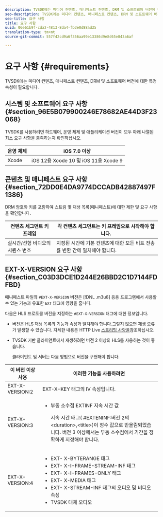 ```yaml
---
description: TVSDK에는 미디어 컨텐츠, 매니페스트 컨텐츠, DRM 및 소프트웨어 버전에 대한 특정 요구 사항이 있습니다.
seo-description: TVSDK에는 미디어 컨텐츠, 매니페스트 컨텐츠, DRM 및 소프트웨어 버전에 대한 특정 요구 사항이 있습니다.
seo-title: 요구 사항
title: 요구 사항
uuid: 06e61b9f-cda2-4813-8da4-fb3e0d88ad35
translation-type: tm+mt
source-git-commit: 557f42cd9a6f356aa99e13386d9e8d65e043a6af

---
```



# 요구 사항 {#requirements}

TVSDK에는 미디어 컨텐츠, 매니페스트 컨텐츠, DRM 및 소프트웨어 버전에 대한 특정 속성이 필요합니다.

## 시스템 및 소프트웨어 요구 사항 {#section_96E5B079900246E78682AE44D3F23068}

TVSDK를 사용하려면 하드웨어, 운영 체제 및 애플리케이션 버전이 모두 아래 나열된 최소 요구 사항을 충족하는지 확인하십시오.

| 운영 체제 | iOS 7.0 이상 |
|---|---|
| Xcode | iOS 12용 Xcode 10 및 iOS 11용 Xcode 9 |

## 콘텐츠 및 매니페스트 요구 사항 {#section_72DD0E4DA9774DCCADB42887497F1386}

DRM 암호화 키를 포함하여 스트림 및 재생 목록(매니페스트)에 대한 제한 및 요구 사항을 확인합니다.

| 컨텐츠 세그먼트 키 프레임 | 각 컨텐츠 세그먼트는 키 프레임으로 시작해야 합니다. |
|---|---|
| 실시간/선형 비디오의 시퀀스 번호 | 지정된 시간에 기본 컨텐츠에 대한 모든 비트 전송률 변환 간에 일치해야 합니다. |

## EXT-X-VERSION 요구 사항 {#section_C03D3DCE1D244E26BBD2C1D7144FDFBD}

매니페스트 파일의 `#EXT-X-VERSION` 버전은 [!DNL .m3u8] 응용 프로그램에서 사용할 수 있는 기능과 유효한 `EXT` 태그에 영향을 줍니다.

다음은 HLS 프로토콜 버전을 지정하는 `#EXT-X-VERSION` 태그에 대한 정보입니다.

* 버전은 HLS 재생 목록의 기능과 속성과 일치해야 합니다.그렇지 않으면 재생 오류가 발생할 수 있습니다. 자세한 내용은 HTTP Live [스트리밍 사양을](https://datatracker.ietf.org/doc/draft-pantos-http-live-streaming/?include_text=1)참조하십시오.
* TVSDK 기반 클라이언트에서 재생하려면 버전 2 이상의 HLS를 사용하는 것이 좋습니다.

   클라이언트 및 서버는 다음 방법으로 버전을 구현해야 합니다.

<table frame="all" colsep="1" rowsep="1" id="table_62EB98EDD9DE49EC84CB1C7D59BC40E6"> 
 <thead> 
  <tr rowsep="1"> 
   <th colname="1" class="entry"> 이 버전 이상 사용 </th> 
   <th colname="2" class="entry"> 이러한 기능을 사용하려면 </th> 
  </tr> 
 </thead>
 <tbody> 
  <tr rowsep="1"> 
   <td colname="1"> <span class="codeph"> EXT-X-VERSION:2 </span> </td> 
   <td colname="2"> EXT-X-KEY <span class="codeph"></span> 태그의 IV 속성입니다. </td> 
  </tr> 
  <tr rowsep="1"> 
   <td colname="1"> <span class="codeph"> EXT-X-VERSION:3 </span> </td> 
   <td colname="2"> 
    <ul id="ul_C9500D3F934848639C204BF248F139FF"> 
     <li id="li_535A7E3FABCB46FE872A7EA5DE2A1784">부동 소수점 <span class="codeph"> EXTINF </span> 지속 시간 값 <p>지속 시간 태그( <span class="codeph"> #EXTENINF:버전 2의 </span>&lt;duration&gt;,&lt;title&gt;)이 정수 값으로 반올림되었습니다. 버전 3 이상에서는 부동 소수점에서 기간을 정확하게 지정해야 합니다. </p> </li> 
    </ul> </td> 
  </tr> 
  <tr rowsep="0"> 
   <td colname="1"> <span class="codeph"> EXT-X-VERSION:4 </span> </td> 
   <td colname="2"> 
    <ul id="ul_3355A6CBBE2141DDB92660BB4B604D70"> 
     <li id="li_5E73D41AF6DC4CEE88D6C029FFCFC350">EXT- <span class="codeph"> X-BYTERANGE </span> 태그 </li> 
     <li id="li_BF5141F516F749E5890860D487EB5287">EXT- <span class="codeph"> X-I-FRAME-STREAM-INF </span> 태그 </li> 
     <li id="li_E0D399A13812499B94107CDE62998EE9">EXT- <span class="codeph"> X-I-FRAMES-ONLY </span> 태그 </li> 
     <li id="li_A7783AFF99854EFBBAECD2967E4CBF2B">EXT- <span class="codeph"> X-MEDIA </span> 태그 </li> 
     <li id="li_15AE652F33C1454AA90DDC65E7D6C2FD">EXT- <span class="codeph"> X-STREAM-INF </span> <span class="codeph"> 태그의 오디오 및 비디오 </span> <span class="codeph"> </span> 속성 </li> 
     <li id="li_DB2A7847D5884F6E91FD9E78101FBCA5">TVSDK 대체 오디오 </li> 
    </ul> </td> 
  </tr> 
 </tbody> 
</table>